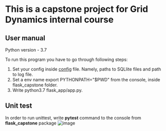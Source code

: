# This is a capstone project for Grid Dynamics internal course

## User manual

Python version - 3.7

To run this program you have to go through following steps:
1) Set your config inside [config](flask_app/config/config.ini) file.
 Namely, paths to SQLlite files and path to log file.
2) Set a env name export PYTHONPATH="$PWD" from the console, inside flask_capstone folder.
3) Write python3.7 flask_app/app.py.

## Unit test

In order to run unittest, write **pytest** command to the console from **flask_capstone** package
![image](https://i.ibb.co/DYK4TNL/1.png)
